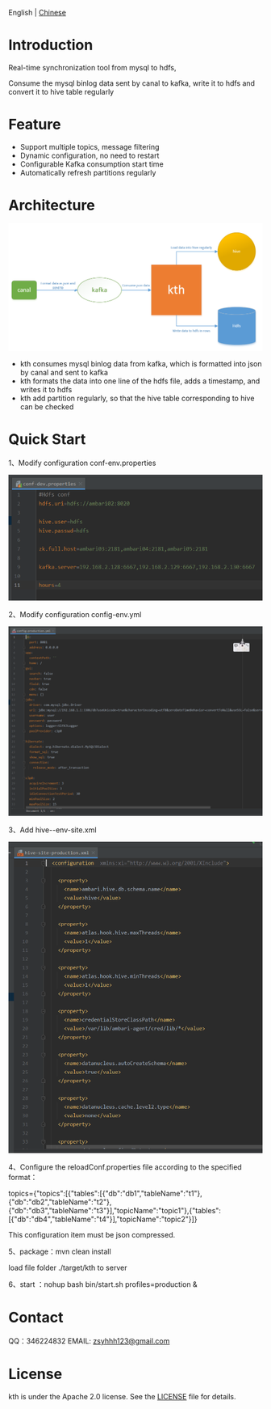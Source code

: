English | [Chinese](https://github.com/powdersnow-zsy/kth/edit/main/README.MD)
# Introduction

Real-time synchronization tool from mysql to hdfs,

Consume the mysql binlog data sent by canal to kafka, write it to hdfs and convert it to hive table regularly

# Feature

- Support multiple topics, message filtering
- Dynamic configuration, no need to restart
- Configurable Kafka consumption start time
- Automatically refresh partitions regularly

# Architecture

![](https://github.com/powdersnow-zsy/kth/blob/main/4.png)

- kth consumes mysql binlog data from kafka, which is formatted into json by canal and sent to kafka
- kth formats the data into one line of the hdfs file, adds a timestamp, and writes it to hdfs
- kth add partition regularly, so that the hive table corresponding to hive can be checked

# Quick Start

1、Modify configuration conf-env.properties

![](https://github.com/powdersnow-zsy/kth/blob/main/1.png)

2、Modify configuration config-env.yml

![](https://github.com/powdersnow-zsy/kth/blob/main/2.png)

3、Add hive--env-site.xml 

![](https://github.com/powdersnow-zsy/kth/blob/main/3.png)

4、Configure the reloadConf.properties file according to the specified format：

topics={"topics":[{"tables":[{"db":"db1","tableName":"t1"},{"db":"db2","tableName":"t2"},{"db":"db3","tableName":"t3"}],"topicName":"topic1"},{"tables":[{"db":"db4","tableName":"t4"}],"topicName":"topic2"}]}

This configuration item must be json compressed.


5、package：mvn clean install

load file folder ./target/kth to server

6、start ：nohup bash bin/start.sh profiles=production &

# Contact

QQ：346224832
EMAIL: zsyhhh123@gmail.com

# License

kth is under the Apache 2.0 license. See the [LICENSE](http://www.apache.org/licenses/LICENSE-2.0) file for details.
